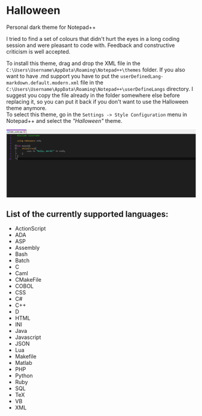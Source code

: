 # Halloween
Personal dark theme for Notepad++

I tried to find a set of colours that didn't hurt the eyes in a long coding session and were pleasant to code with.
Feedback and constructive criticism is well accepted.

To install this theme, drag and drop the XML file in the `C:\Users\Username\AppData\Roaming\Notepad++\themes` folder. If you
also want to have .md support you have to put the `userDefinedLang-markdown.default.modern.xml` file in the `C:\Users\Username\AppData\Roaming\Notepad++\userDefineLangs` directory.
I suggest you copy the file already in the folder somewhere else before replacing it, so you can put it back if you don't want to use the Halloween
theme anymore.<br/>
To select this theme,  go in the `Settings -> Style Configuration` menu in Notepad++ and select the *"Halloween"* theme.

![hw_preview](imgs/hw_preview.jpg)

## List of the currently supported languages:
- ActionScript
- ADA
- ASP
- Assembly
- Bash
- Batch
- C
- Caml
- CMakeFile
- COBOL
- CSS
- C#
- C++
- D
- HTML
- INI
- Java
- Javascript
- JSON
- Lua
- Makefile
- Matlab
- PHP
- Python
- Ruby
- SQL
- TeX
- VB
- XML
